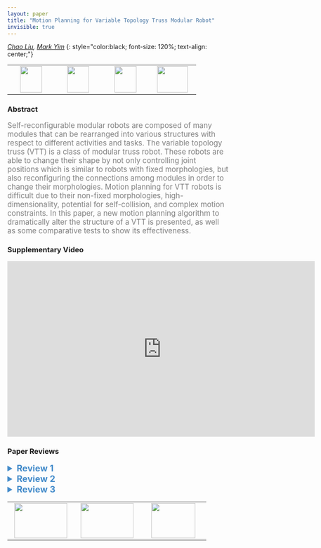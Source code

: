 ```yaml
---
layout: paper
title: "Motion Planning for Variable Topology Truss Modular Robot"
invisible: true
---
```

*[Chao Liu](https://www.seas.upenn.edu/~chaoliu/), [Mark Yim](https://www.seas.upenn.edu/directory/profile.php?ID=107)*
{: style="color:black; font-size: 120%; text-align: center;"}

<table width="40%"> <tr>
<td style="width: 20%; text-align: center;"><a href="http://www.roboticsproceedings.org/rss16/p052.pdf"><img src="{{ site.baseurl }}/images/paper_link.png"
width = "50"  height = "60"/> </a> </td>

<td style="width: 20%; text-align: center;"><a href="https://www.modlabupenn.org/2020/06/03/motion-planning-for-variable-topology-truss-modular-robot/"><img src="{{ site.baseurl }}/images/website_link.png"
width = "50"  height = "60"/> </a> </td>

<td style="width: 20%; text-align: center;"><a href="https://github.com/modlab-upenn/tether-tube_robots"><img src="{{ site.baseurl }}/images/software_link.png"
width = "50"  height = "60"/> </a> </td>

<td style="width: 20%; text-align: center;"><a href="nan"><img src="{{ site.baseurl }}/images/pheedloop_link.png"
width = "70"  height = "60"/> </a> </td>

</tr></table>

### Abstract
<html><p style="color:gray; font-size: 120%; text-align: justified;">
Self-reconfigurable modular robots are composed of many modules that can be rearranged into various structures with respect to different activities and tasks. The variable topology truss (VTT) is a class of modular truss robot. These robots are able to change their shape by not only controlling joint positions which is similar to robots with fixed morphologies, but also reconfiguring the connections among modules in order to change their morphologies. Motion planning for VTT robots is difficult due to their non-fixed morphologies, high-dimensionality, potential for self-collision, and complex motion constraints. In this paper, a new motion planning algorithm to dramatically alter the structure of a VTT is presented, as well as some comparative tests to show its effectiveness.
</p></html>

### Supplementary Video
<iframe width="700" height="400" src="https://www.youtube.com/embed/u-1wvAqafHk " frameborder="0" allow="accelerometer; autoplay; encrypted-media; gyroscope; picture-in-picture" allowfullscreen></iframe>

### Paper Reviews
<details><summary style="font-size:20px; color:#438BCA; cursor: pointer;"><b> Review 1</b></summary>
<p style="color:gray; font-size: 120%; text-align: justified; white-space: pre-line">
This paper addresses the problem of sampling-based motion planning for a parallel robot called the Variable Topology Truss (VTT). VTTs have edge modules, each with an active prismatic joint and passive joint ends. The robot configuration is defined by the edge lengths and node joint assignments. Reconfiguration motions are of two types: geometrical (changing of edge lengths) and topological (changing node connectivity through Split and Merge actions). 

The main challenge is that the search space is much larger than the reachable space. This is because motions are subject to the following constraints: the VTT has to be rigid, its nodes must be of degree three for controllability, and 18 members are the minimum.

The authors propose an extension of [12] where the search space is reduced by computing first the reachable C-Space for a single node and this space is decomposed into convex polygons. Here, the same method is used, but instead of dealing with a single node, pairs of nodes are considered to compute the reachable C-Space. This significantly accelerates the time to solve the problem in comparison to [12]. Also, the topology reconfiguration presented enables the algorithm to deal with harder problems.

The problem addressed in this paper is relevant to the community, the approach presented is generally sound and the paper is well organized. The way the search space reduction is achieved is insightful, and although the extension to [12] only considers pairs of nodes the speedup achieved is significant. Moreover, the topology

I recommend the authors to be more clear on the following aspects of their work:
- In the introduction, make a clear list of contributions and, in particular, explicitly state the similitudes and differences with respect to [12].
- try to find a way to better present Figure 6. A close-up to the nodes in the middle could help, also explain better why they are different.
- please improve section IV.B, it is currently a bit hard to parse.
- in the experiments, emphasize better what is possible now with the topological reconfiguration presented that the approach in [12] was not able to handle.

Also, please do a thorough proof read of the paper since there are several scattered typos.
</p> </details>

<details><summary style="font-size:20px; color:#438BCA; cursor: pointer;"><b> Review 2</b></summary>
<p style="color:gray; font-size: 120%; text-align: justified; white-space: pre-line">
The paper presents a method for motion planning for reconfigurable truss structures where nodes can connect and disconnect (this idea is interesting and related to RSS).

Sampling based motion planning sampling and collision checking is defined in terms of the shape of the current truss to speed the algorithm. This is a great idea, however it was first presented in [18], the current paper extends this idea to multiple nodes, which is a fair contribution.

Results are generated for simulated problems using OMPL. This shows proof of concept, but nothing more.


The idea is relevant, the paper is easy to understand.

The experiments that are performed are in simulation. This is not inherently bad, but given the ease of performing simulations, it is expected that the new approach should be both:
(1) compared to the existing state of the art. 
(2) repeated trials performed and statistics presented. 


1) There are many interesting ideas shown in the paper, but how they improve the state of the art is not well explained. Comparison to existing methods would improve the paper. For example showing how each of the improvements presented in the paper affects runtime and number of samples required for a solution, on average, for different problems. 


2) Given that RRT uses randomness, it would have been nice to see how the proposed improvements affect the runtime by exploring tests for all combinations of: 
{naive, smart} x {collision checking, point sampling}
and then values reported for the mean time and number of samples required to find a solution. 
Right now, there is no evidence that the algorithm can be expected to perform well in general, only that one or two problem instances exists for which the algorithms worked well one time.


3) Related work exists that was not cited:

Komendera, Erik, and Nikolaus Correll. "Precise assembly of 3D truss structures using MLE-based error prediction and correction." The International Journal of Robotics Research 34.13 (2015): 1622-1644.

More discussion of the difficulty of extending the methods of [18] to the current manuscript is also necessary to justify that the new manuscript is sufficiently novel with respect to the existing state of the art. For example, how is extending collision checking of a single node to multiple nodes challenging or how are special aspects of the problem leveraged to do this well? What breakthroughs were necessary to achieve this result?

</p> </details>

<details><summary style="font-size:20px; color:#438BCA; cursor: pointer;"><b> Review 3</b></summary>
<p style="color:gray; font-size: 120%; text-align: justified; white-space: pre-line">
The paper is extremely well written and it was very exciting to read about such great work when presented with as much clarity as in this paper.

My major comments are related to section 6 (Test Scenarios):
1) If possible, could the authors address the problem of figuring out which nodes need to be moved (and how), if only the start and goal node configurations are known, without an accompanying one-to-one correspondence of start and goal for each node? In section 6.A the authors assume knowledge about the start and goal configuration of the 4 nodes that need to be moved. If instead they were given unlabeled start and goal configurations of the VTT, could their method be used to solve the planning problem?
2) What is the effect, on computational times and overall success rates, of randomly selecting the node groupings for geometry reconfiguration? For a reconfiguration problem that involves a sizable number of nodes, there can be a very large number of such groupings and randomly selecting could need a lot of time before a successful grouping is found.

Other comments are mostly concerned with getting a better understanding of the test:
1) In Section 1 (and elsewhere), the authors point to prior work to say a VTT needs 18 members for topology reconfiguration. It would be helpful if they could provide intuition about why this is so in text or with a figure.
2) In Section 3, the concept of the state of every member A^v(q^v) was a little tricky to understand. Am I correct in understanding that given a q^v, you could have different sets of member states (lengths) that achieve the same q^v? I was thinking of A^v(q^v) as a vector of lengths of the edge members connected to node v. Is that so?
3) Minor typo in Section 4.A before equation (3) - inconsistency in notation between \mathcal{O} and \hat{\mathcal{O}}.
4) In the same section, when two nodes v^i and v^j are connected by an edge member, are their respective obstacle spaces still computed by ignoring the members of the other as Figure 6 suggests? How is the edge joining the two nodes handled in this case?
5) In Section 6.B, the authors present three invariants they try to maintain during path planning for a group of nodes. With regards to claim about the last two invariants being hard to compute, if the motions of the two nodes are known, could they not compute the volume swept by an edge member across those motions and check for intersections between comparable triangles in spacetime (comparable in terms of the initial and final times of the motion)?
6) In Section 5.A I did not understand the claim about each polygon in C^v_{obs} being connected to only two enclosed subspaces.
7) If I could suggest one major change (addition) to the paper, it would be that a pictorial representation of the graph from Section 5.B be included.

I think this paper presents great work in a fantastic way and I strongly recommend this paper for acceptance.
</p> </details>

<table width="100%"><tr><td style="width: 30%; text-align: center;"><a href="{{ site.baseurl }}/program/papers/51"> <img src="{{ site.baseurl }}/images/previous_icon.png" width = "120"  height = "80"/> </a> </td>

<td style="width: 30%; text-align: center;"><a href="{{ site.baseurl }}/program/papers"> <img src="{{ site.baseurl }}/images/overview_icon.png" width = "120"  height = "80"/> </a> </td> 

<td style="width: 30%; text-align: center;"><a href="{{ site.baseurl }}/program/papers/53"> <img src="{{ site.baseurl }}/images/next_icon.png" width = "100"  height = "80"/> </a> </td> 

</tr></table>

